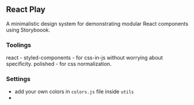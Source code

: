 ## React Play
A minimalistic design system for demonstrating modular React components using Storyboook.


### Toolings
  react - 
  styled-components - for css-in-js without worrying about specificity.
  polished - for css normalization.
  
### Settings
- add your own colors in `colors.js` file inside `utils`
- 